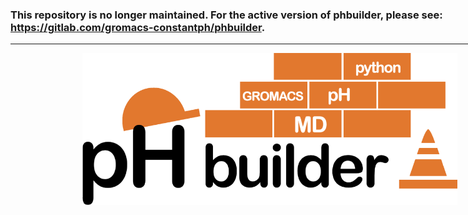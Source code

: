 <div style="width: 830px">

### This repository is no longer maintained. For the active version of phbuilder, please see: https://gitlab.com/gromacs-constantph/phbuilder.

---

<p align="center">
  <img src="logo.png" width="600"/>
</p>
